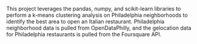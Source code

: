 This project leverages the pandas, numpy, and scikit-learn libraries to perform a k-means clustering analysis on Philadelphia neighborhoods to identify the best area to open an Italian restaurant. Philadelphia neighborhood data is pulled from OpenDataPhilly, and the gelocation data for Philadelphia restaurants is pulled from the Foursquare API.
